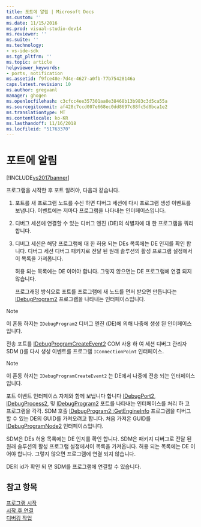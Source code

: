 ```yaml
---
title: 포트에 알림 | Microsoft Docs
ms.custom: ''
ms.date: 11/15/2016
ms.prod: visual-studio-dev14
ms.reviewer: ''
ms.suite: ''
ms.technology:
- vs-ide-sdk
ms.tgt_pltfrm: ''
ms.topic: article
helpviewer_keywords:
- ports, notification
ms.assetid: f9fce48e-7d4e-4627-a0fb-77b75428146a
caps.latest.revision: 10
ms.author: gregvanl
manager: ghogen
ms.openlocfilehash: c3cfcc4ee357301aa0e38468b13b983c3d5ca55a
ms.sourcegitcommit: af428c7ccd007e668ec0dd8697c88fc5d8bca1e2
ms.translationtype: MT
ms.contentlocale: ko-KR
ms.lasthandoff: 11/16/2018
ms.locfileid: "51763370"
---
```

# <a name="notifying-the-port"></a>포트에 알림
[!INCLUDE[vs2017banner](../../includes/vs2017banner.md)]

프로그램을 시작한 후 포트 알려야, 다음과 같습니다.  
  
1. 포트를 새 프로그램 노드를 수신 하면 디버그 세션에 다시 프로그램 생성 이벤트를 보냅니다. 이벤트에는 저마다 프로그램을 나타내는 인터페이스입니다.  
  
2. 디버그 세션에 연결할 수 있는 디버그 엔진 (DE)의 식별자에 대 한 프로그램을 쿼리 합니다.  
  
3. 디버그 세션은 해당 프로그램에 대 한 허용 되는 DEs 목록에는 DE 인지를 확인 합니다. 디버그 세션 디버그 패키지로 전달 된 원래 솔루션의 활성 프로그램 설정에서이 목록을 가져옵니다.  
  
    허용 되는 목록에는 DE 이어야 합니다. 그렇지 않으면는 DE 프로그램에 연결 되지 않습니다.  
  
   프로그래밍 방식으로 포트를 프로그램에 새 노드를 먼저 받으면 만듭니다는 [IDebugProgram2](../../extensibility/debugger/reference/idebugprogram2.md) 프로그램을 나타내는 인터페이스입니다.  
  
> [!NOTE]
>  이 혼동 하지는 `IDebugProgram2` 디버그 엔진 (DE)에 의해 나중에 생성 된 인터페이스입니다.  
  
 전송 포트를 [IDebugProgramCreateEvent2](../../extensibility/debugger/reference/idebugprogramcreateevent2.md) COM 사용 하 여 세션 디버그 관리자 SDM ()를 다시 생성 이벤트를 프로그램 `IConnectionPoint` 인터페이스.  
  
> [!NOTE]
>  이 혼동 하지는 `IDebugProgramCreateEvent2` 는 DE에서 나중에 전송 되는 인터페이스입니다.  
  
 포트 이벤트 인터페이스 자체와 함께 보냅니다 합니다 [IDebugPort2](../../extensibility/debugger/reference/idebugport2.md), [IDebugProcess2](../../extensibility/debugger/reference/idebugprocess2.md), 및 [IDebugProgram2](../../extensibility/debugger/reference/idebugprogram2.md) 포트를 나타내는 인터페이스를 처리 하 고 프로그램을 각각. SDM 호출 [IDebugProgram2::GetEngineInfo](../../extensibility/debugger/reference/idebugprogram2-getengineinfo.md) 프로그램을 디버그할 수 있는 DE의 GUID를 가져오려고 합니다. 처음 가져온 GUID를 [IDebugProgramNode2](../../extensibility/debugger/reference/idebugprogramnode2.md) 인터페이스입니다.  
  
 SDM은 DEs 허용 목록에는 DE 인지를 확인 합니다. SDM은 패키지 디버그로 전달 된 원래 솔루션의 활성 프로그램 설정에서이 목록을 가져옵니다. 허용 되는 목록에는 DE 이어야 합니다. 그렇지 않으면 프로그램에 연결 되지 않습니다.  
  
 DE의 id가 확인 되 면 SDM를 프로그램에 연결할 수 있습니다.  
  
## <a name="see-also"></a>참고 항목  
 [프로그램 시작](../../extensibility/debugger/launching-a-program.md)   
 [시작 후 연결](../../extensibility/debugger/attaching-after-a-launch.md)   
 [디버깅 작업](../../extensibility/debugger/debugging-tasks.md)

